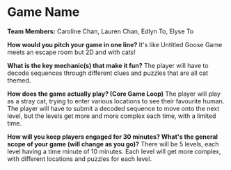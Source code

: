 # Game Name

**Team Members:** Caroline Chan, Lauren Chan, Edlyn To, Elyse To

**How would you pitch your game in one line?**
It's like Untitled Goose Game meets an escape room but 2D and with cats!

**What is the key mechanic(s) that make it fun?**
The player will have to decode sequences through different clues and puzzles that are all cat themed. 

**How does the game actually play? (Core Game Loop)**
The player will play as a stray cat, trying to enter various locations to see their favourite human. The player will have to submit a decoded sequence to move onto the next level, but the levels get more and more complex each time, with a limited time. 

**How will you keep players engaged for 30 minutes? What's the general scope of your game (will change as you go)?**
There will be 5 levels, each level having a time minute of 10 minutes. Each level will get more complex, with different locations and puzzles for each level. 
